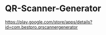 # QR-Scanner-Generator

https://play.google.com/store/apps/details?id=com.bestpro.qrscannergenerator
